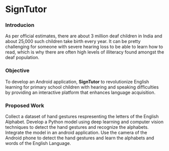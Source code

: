 <h1>SignTutor</h1>
<h3>Introducion</h3>

As per official estimates, there are about 3 million deaf children in India and about 25,000 such children take birth every year. It can be pretty challenging for someone with severe hearing loss to be able to learn how to read, which is why there are often high levels of illiteracy found amongst the deaf population.

<h3>Objective</h3>

To develop an Android application, <strong>SignTutor</strong> to revolutionize English learning for primary school children with hearing and speaking difficulties by providing an interactive platform that enhances language acquisition.

<h3>Proposed Work</h3>

Collect a dataset of hand gestures respresenting the letters of the English Alphabet.
Develop a Python model using deep learning and computer vision techniques to detect the hand gestures and recognize the alphabets.
Integrate the model in an android application.
Use the camera of the Android phone to detect the hand gestures and learn the alphabets and words of the English Language.
